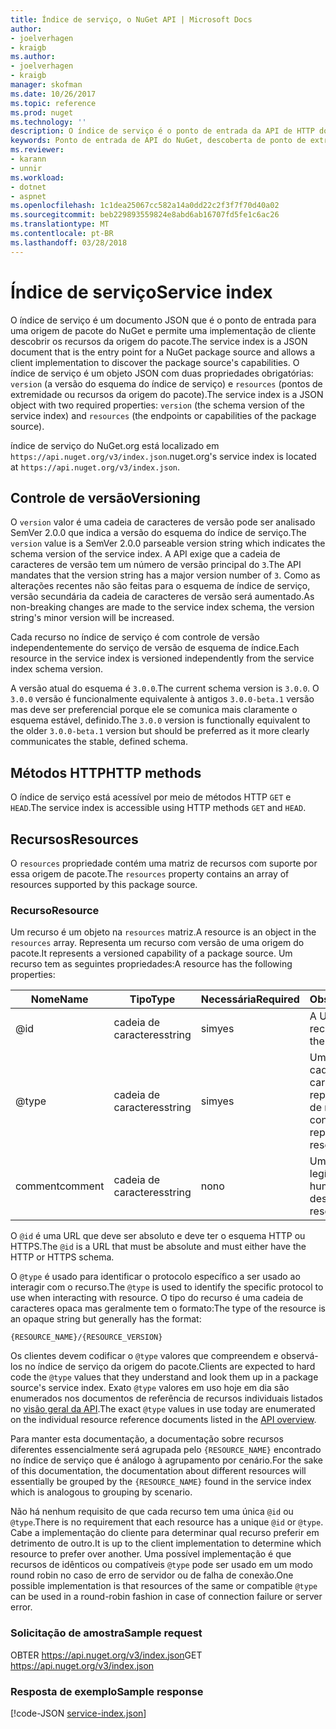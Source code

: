 ```yaml
---
title: Índice de serviço, o NuGet API | Microsoft Docs
author:
- joelverhagen
- kraigb
ms.author:
- joelverhagen
- kraigb
manager: skofman
ms.date: 10/26/2017
ms.topic: reference
ms.prod: nuget
ms.technology: ''
description: O índice de serviço é o ponto de entrada da API de HTTP do NuGet e enumera os recursos do servidor.
keywords: Ponto de entrada de API do NuGet, descoberta de ponto de extremidade NuGetA PI
ms.reviewer:
- karann
- unnir
ms.workload:
- dotnet
- aspnet
ms.openlocfilehash: 1c1dea25067cc582a14a0dd22c2f3f7f70d40a02
ms.sourcegitcommit: beb229893559824e8abd6ab16707fd5fe1c6ac26
ms.translationtype: MT
ms.contentlocale: pt-BR
ms.lasthandoff: 03/28/2018
---
```

# <a name="service-index"></a><span data-ttu-id="5f136-104">Índice de serviço</span><span class="sxs-lookup"><span data-stu-id="5f136-104">Service index</span></span>

<span data-ttu-id="5f136-105">O índice de serviço é um documento JSON que é o ponto de entrada para uma origem de pacote do NuGet e permite uma implementação de cliente descobrir os recursos da origem do pacote.</span><span class="sxs-lookup"><span data-stu-id="5f136-105">The service index is a JSON document that is the entry point for a NuGet package source and allows a client implementation to discover the package source's capabilities.</span></span> <span data-ttu-id="5f136-106">O índice de serviço é um objeto JSON com duas propriedades obrigatórias: `version` (a versão do esquema do índice de serviço) e `resources` (pontos de extremidade ou recursos da origem do pacote).</span><span class="sxs-lookup"><span data-stu-id="5f136-106">The service index is a JSON object with two required properties: `version` (the schema version of the service index) and `resources`  (the endpoints or capabilities of the package source).</span></span>

<span data-ttu-id="5f136-107">índice de serviço do NuGet.org está localizado em `https://api.nuget.org/v3/index.json`.</span><span class="sxs-lookup"><span data-stu-id="5f136-107">nuget.org's service index is located at `https://api.nuget.org/v3/index.json`.</span></span>

## <a name="versioning"></a><span data-ttu-id="5f136-108">Controle de versão</span><span class="sxs-lookup"><span data-stu-id="5f136-108">Versioning</span></span>

<span data-ttu-id="5f136-109">O `version` valor é uma cadeia de caracteres de versão pode ser analisado SemVer 2.0.0 que indica a versão do esquema do índice de serviço.</span><span class="sxs-lookup"><span data-stu-id="5f136-109">The `version` value is a SemVer 2.0.0 parseable version string which indicates the schema version of the service index.</span></span> <span data-ttu-id="5f136-110">A API exige que a cadeia de caracteres de versão tem um número de versão principal do `3`.</span><span class="sxs-lookup"><span data-stu-id="5f136-110">The API mandates that the version string has a major version number of `3`.</span></span> <span data-ttu-id="5f136-111">Como as alterações recentes não são feitas para o esquema de índice de serviço, versão secundária da cadeia de caracteres de versão será aumentado.</span><span class="sxs-lookup"><span data-stu-id="5f136-111">As non-breaking changes are made to the service index schema, the version string's minor version will be increased.</span></span>

<span data-ttu-id="5f136-112">Cada recurso no índice de serviço é com controle de versão independentemente do serviço de versão de esquema de índice.</span><span class="sxs-lookup"><span data-stu-id="5f136-112">Each resource in the service index is versioned independently from the service index schema version.</span></span>

<span data-ttu-id="5f136-113">A versão atual do esquema é `3.0.0`.</span><span class="sxs-lookup"><span data-stu-id="5f136-113">The current schema version is `3.0.0`.</span></span> <span data-ttu-id="5f136-114">O `3.0.0` versão é funcionalmente equivalente à antigos `3.0.0-beta.1` versão mas deve ser preferencial porque ele se comunica mais claramente o esquema estável, definido.</span><span class="sxs-lookup"><span data-stu-id="5f136-114">The `3.0.0` version is functionally equivalent to the older `3.0.0-beta.1` version but should be preferred as it more clearly communicates the stable, defined schema.</span></span>

## <a name="http-methods"></a><span data-ttu-id="5f136-115">Métodos HTTP</span><span class="sxs-lookup"><span data-stu-id="5f136-115">HTTP methods</span></span>

<span data-ttu-id="5f136-116">O índice de serviço está acessível por meio de métodos HTTP `GET` e `HEAD`.</span><span class="sxs-lookup"><span data-stu-id="5f136-116">The service index is accessible using HTTP methods `GET` and `HEAD`.</span></span>

## <a name="resources"></a><span data-ttu-id="5f136-117">Recursos</span><span class="sxs-lookup"><span data-stu-id="5f136-117">Resources</span></span>

<span data-ttu-id="5f136-118">O `resources` propriedade contém uma matriz de recursos com suporte por essa origem de pacote.</span><span class="sxs-lookup"><span data-stu-id="5f136-118">The `resources` property contains an array of resources supported by this package source.</span></span>

### <a name="resource"></a><span data-ttu-id="5f136-119">Recurso</span><span class="sxs-lookup"><span data-stu-id="5f136-119">Resource</span></span>

<span data-ttu-id="5f136-120">Um recurso é um objeto na `resources` matriz.</span><span class="sxs-lookup"><span data-stu-id="5f136-120">A resource is an object in the `resources` array.</span></span> <span data-ttu-id="5f136-121">Representa um recurso com versão de uma origem do pacote.</span><span class="sxs-lookup"><span data-stu-id="5f136-121">It represents a versioned capability of a package source.</span></span> <span data-ttu-id="5f136-122">Um recurso tem as seguintes propriedades:</span><span class="sxs-lookup"><span data-stu-id="5f136-122">A resource has the following properties:</span></span>

<span data-ttu-id="5f136-123">Nome</span><span class="sxs-lookup"><span data-stu-id="5f136-123">Name</span></span>          | <span data-ttu-id="5f136-124">Tipo</span><span class="sxs-lookup"><span data-stu-id="5f136-124">Type</span></span>   | <span data-ttu-id="5f136-125">Necessária</span><span class="sxs-lookup"><span data-stu-id="5f136-125">Required</span></span> | <span data-ttu-id="5f136-126">Observações</span><span class="sxs-lookup"><span data-stu-id="5f136-126">Notes</span></span>
------------- | ------ | -------- | -----
@id           | <span data-ttu-id="5f136-127">cadeia de caracteres</span><span class="sxs-lookup"><span data-stu-id="5f136-127">string</span></span> | <span data-ttu-id="5f136-128">sim</span><span class="sxs-lookup"><span data-stu-id="5f136-128">yes</span></span>      | <span data-ttu-id="5f136-129">A URL para o recurso</span><span class="sxs-lookup"><span data-stu-id="5f136-129">The URL to the resource</span></span>
@type         | <span data-ttu-id="5f136-130">cadeia de caracteres</span><span class="sxs-lookup"><span data-stu-id="5f136-130">string</span></span> | <span data-ttu-id="5f136-131">sim</span><span class="sxs-lookup"><span data-stu-id="5f136-131">yes</span></span>      | <span data-ttu-id="5f136-132">Uma constante de cadeia de caracteres que representa o tipo de recurso</span><span class="sxs-lookup"><span data-stu-id="5f136-132">A string constant representing the resource type</span></span>
<span data-ttu-id="5f136-133">comment</span><span class="sxs-lookup"><span data-stu-id="5f136-133">comment</span></span>       | <span data-ttu-id="5f136-134">cadeia de caracteres</span><span class="sxs-lookup"><span data-stu-id="5f136-134">string</span></span> | <span data-ttu-id="5f136-135">no</span><span class="sxs-lookup"><span data-stu-id="5f136-135">no</span></span>       | <span data-ttu-id="5f136-136">Uma descrição legível do recurso</span><span class="sxs-lookup"><span data-stu-id="5f136-136">A human readable description of the resource</span></span>

<span data-ttu-id="5f136-137">O `@id` é uma URL que deve ser absoluto e deve ter o esquema HTTP ou HTTPS.</span><span class="sxs-lookup"><span data-stu-id="5f136-137">The `@id` is a URL that must be absolute and must either have the HTTP or HTTPS schema.</span></span>

<span data-ttu-id="5f136-138">O `@type` é usado para identificar o protocolo específico a ser usado ao interagir com o recurso.</span><span class="sxs-lookup"><span data-stu-id="5f136-138">The `@type` is used to identify the specific protocol to use when interacting with resource.</span></span> <span data-ttu-id="5f136-139">O tipo do recurso é uma cadeia de caracteres opaca mas geralmente tem o formato:</span><span class="sxs-lookup"><span data-stu-id="5f136-139">The type of the resource is an opaque string but generally has the format:</span></span>

    {RESOURCE_NAME}/{RESOURCE_VERSION}

<span data-ttu-id="5f136-140">Os clientes devem codificar o `@type` valores que compreendem e observá-los no índice de serviço da origem do pacote.</span><span class="sxs-lookup"><span data-stu-id="5f136-140">Clients are expected to hard code the `@type` values that they understand and look them up in a package source's service index.</span></span> <span data-ttu-id="5f136-141">Exato `@type` valores em uso hoje em dia são enumerados nos documentos de referência de recursos individuais listados no [visão geral da API](overview.md#resources-and-schema).</span><span class="sxs-lookup"><span data-stu-id="5f136-141">The exact `@type` values in use today are enumerated on the individual resource reference documents listed in the [API overview](overview.md#resources-and-schema).</span></span>

<span data-ttu-id="5f136-142">Para manter esta documentação, a documentação sobre recursos diferentes essencialmente será agrupada pelo `{RESOURCE_NAME}` encontrado no índice de serviço que é análogo à agrupamento por cenário.</span><span class="sxs-lookup"><span data-stu-id="5f136-142">For the sake of this documentation, the documentation about different resources will essentially be grouped by the `{RESOURCE_NAME}` found in the service index which is analogous to grouping by scenario.</span></span> 

<span data-ttu-id="5f136-143">Não há nenhum requisito de que cada recurso tem uma única `@id` ou `@type`.</span><span class="sxs-lookup"><span data-stu-id="5f136-143">There is no requirement that each resource has a unique `@id` or `@type`.</span></span> <span data-ttu-id="5f136-144">Cabe a implementação do cliente para determinar qual recurso preferir em detrimento de outro.</span><span class="sxs-lookup"><span data-stu-id="5f136-144">It is up to the client implementation to determine which resource to prefer over another.</span></span> <span data-ttu-id="5f136-145">Uma possível implementação é que recursos de idênticos ou compatíveis `@type` pode ser usado em um modo round robin no caso de erro de servidor ou de falha de conexão.</span><span class="sxs-lookup"><span data-stu-id="5f136-145">One possible implementation is that resources of the same or compatible `@type` can be used in a round-robin fashion in case of connection failure or server error.</span></span>

### <a name="sample-request"></a><span data-ttu-id="5f136-146">Solicitação de amostra</span><span class="sxs-lookup"><span data-stu-id="5f136-146">Sample request</span></span>

<span data-ttu-id="5f136-147">OBTER https://api.nuget.org/v3/index.json</span><span class="sxs-lookup"><span data-stu-id="5f136-147">GET https://api.nuget.org/v3/index.json</span></span>

### <a name="sample-response"></a><span data-ttu-id="5f136-148">Resposta de exemplo</span><span class="sxs-lookup"><span data-stu-id="5f136-148">Sample response</span></span>

[!code-JSON [service-index.json](./_data/service-index.json)]
